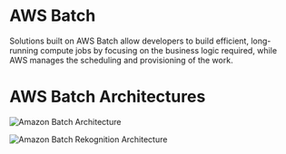 # AWS Batch

Solutions built on AWS Batch allow developers to build efficient, long-running compute jobs by focusing on the business logic required, while AWS manages the scheduling and provisioning of the work.

# AWS Batch Architectures

![Amazon Batch Architecture](https://github.com/vilvamani/aws_training/blob/master/aws-batch-rekognition/docs/images/aws-btach.png)

![Amazon Batch Rekognition Architecture](https://github.com/vilvamani/aws_training/blob/master/aws-batch-rekognition/docs/images/aws_btach.png)